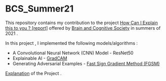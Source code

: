 # BCS_Summer21
This repository contains my contribution to the project [How Can I Explain this to you ? [report]](https://drive.google.com/file/d/1aDrTmo2THhrPZFxrsPW7lDFptYprrd_e/view?usp=sharing) offered by [Brain and Cognitive Society](https://bcs-iitk.github.io/projects/2021/05/16/Explainable-AI.html) in summers of 2021 .

In this project , I implemented the following models/algorithms :
- A Convolutional Neural Network (CNN) Model - ResNet50
- Explainable AI - [GradCAM](https://drive.google.com/file/d/1x2aVY3Nypu1sl0Wt0X6oUrOwKqbgwbE_/view?usp=sharing)
- Generating Adversarial Examples - [Fast Sign Gradient Method (FGSM)](https://drive.google.com/file/d/1Df_plgyjFfHo-b-JI5_-MOtKjzcU0p5S/view?usp=sharing)

[Explanation](https://drive.google.com/file/d/14YP9zaAz_PVj-OCxDMA-bN_39l_b9uzB/view) of the Project .
